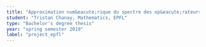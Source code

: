 ```yaml
---
title: "Approximation num&eacute;rique du spectre des op&eacute;rateurs elliptiques d'ordre deux"
student: "Tristan Chanay, Mathematics, EPFL"
type: "Bachelor's degree thesis"
year: "spring semester 2019"
label: "project_epfl"
---
```



